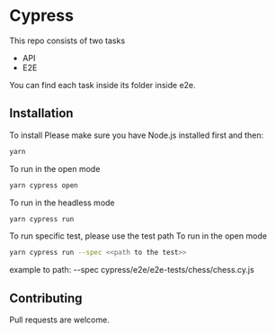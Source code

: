# Cypress

This repo consists of two tasks 
- API
- E2E

You can find each task inside its folder inside e2e.
## Installation

To install
Please make sure you have Node.js installed first and then:

```bash
yarn
```
To run in the open mode

```bash
yarn cypress open
```
To run in the headless mode

```bash
yarn cypress run
```
To run specific test, please use the test path
To run in the open mode

```bash
yarn cypress run --spec <<path to the test>>
```
example to path: --spec cypress/e2e/e2e-tests/chess/chess.cy.js


## Contributing

Pull requests are welcome. 
